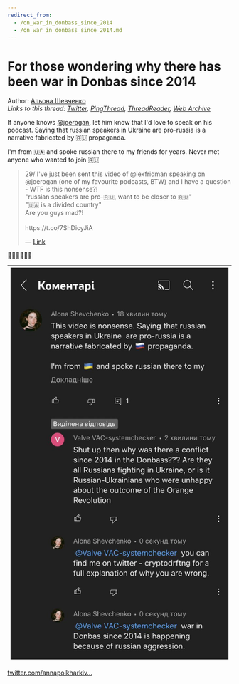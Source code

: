 ```yaml
---
redirect_from:
  - /on_war_in_donbass_since_2014
  - /on_war_in_donbass_since_2014.md
---
```

# For those wondering why there has been war in Donbas since 2014

Author: [Альона Шевченко](https://twitter.com/cryptodrftng)  
*Links to this thread: [Twitter](https://twitter.com/cryptodrftng/status/1530472181070802944), [PingThread](https://pingthread.com/thread/1530472181070802944), [ThreadReader](https://threadreaderapp.com/thread/1530472181070802944.html), [Web Archive](https://web.archive.org/web/*/https://twitter.com/cryptodrftng/status/1530472181070802944)*

If anyone knows [@joerogan](https://twitter.com/joerogan), let him know that I'd love to speak on his podcast.
Saying that russian speakers in Ukraine  are pro-russia is a narrative fabricated by 🇷🇺 propaganda. 

I'm from 🇺🇦 and spoke russian there to my friends for years. Never met anyone who wanted to join 🇷🇺

<blockquote class="twitter-tweet">
    <p lang="en" dir="ltr">
    29/ I&#39;ve just been sent this video of @lexfridman speaking on @joerogan (one of my favourite podcasts, BTW) and I have a question - WTF is this nonsense?! <br />
    &#34;russian speakers are pro-🇷🇺, want to be closer to 🇷🇺&#34;<br />
    &#34;🇺🇦 is a divided country&#34;<br />
    Are you guys mad?!<br />
    <br />
    https://t.co/7ShDicyJiA<br />
    </p>
    &mdash; <a href="https://twitter.com/cryptodrftng/status/1530470753027620865">Link</a>
</blockquote>

🤦‍♀️🤦‍♀️🤦‍♀️

| [![](/media/1535494455393918976/3_1530478149884067840.jpg)](/media/1535494455393918976/3_1530478149884067840.jpg) |
| :-: |

[twitter.com/annapolkharkiv…](https://twitter.com/annapolkharkiv/status/1535492158253301761)
